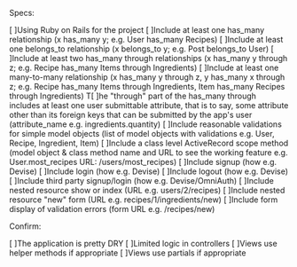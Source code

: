 Specs:

 [ ]Using Ruby on Rails for the project
 [ ]Include at least one has_many relationship (x has_many y; e.g. User has_many Recipes)
 [ ]Include at least one belongs_to relationship (x belongs_to y; e.g. Post belongs_to User)
 [ ]Include at least two has_many through relationships (x has_many y through z; e.g. Recipe has_many Items through Ingredients)
 [ ]Include at least one many-to-many relationship (x has_many y through z, y has_many x through z; e.g. Recipe has_many Items through Ingredients, Item has_many Recipes through Ingredients)
 T[ ]he "through" part of the has_many through includes at least one user submittable attribute, that is to say, some attribute other than its foreign keys that can be submitted by the app's user (attribute_name e.g. ingredients.quantity)
 [ ]Include reasonable validations for simple model objects (list of model objects with validations e.g. User, Recipe, Ingredient, Item)
 [ ]Include a class level ActiveRecord scope method (model object & class method name and URL to see the working feature e.g. User.most_recipes URL: /users/most_recipes)
 [ ]Include signup (how e.g. Devise)
 [ ]Include login (how e.g. Devise)
 [ ]Include logout (how e.g. Devise)
 [ ]Include third party signup/login (how e.g. Devise/OmniAuth)
 [ ]Include nested resource show or index (URL e.g. users/2/recipes)
 [ ]Include nested resource "new" form (URL e.g. recipes/1/ingredients/new)
 [ ]Include form display of validation errors (form URL e.g. /recipes/new)

Confirm:

 [ ]The application is pretty DRY
 [ ]Limited logic in controllers
 [ ]Views use helper methods if appropriate
 [ ]Views use partials if appropriate
